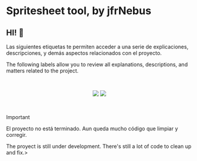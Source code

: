 # Spritesheet tool, by jfrNebus

## HI! :wave:

Las siguientes etiquetas te permiten acceder a una serie de explicaciones, descripciones, y demás aspectos relacionados con el proyecto.

The following labels allow you to review all explanations, descriptions, and matters related to the project.

<br>

<p align="center">
    <a href="readme_español.md"><img src="https://img.shields.io/badge/Readme%20espa%C3%B1ol-cb1111?style=plastic"/></a>
    <a href="readme_english.md"><img src="https://img.shields.io/badge/Readme%20english-2e77ff?style=plastic"/></a>
</p>

<br>

> [!IMPORTANT]
> El proyecto no está terminado. Aun queda mucho código que limpiar y corregir.
> 
> The proyect is still under development. There's still a lot of code to clean up and fix.> 
